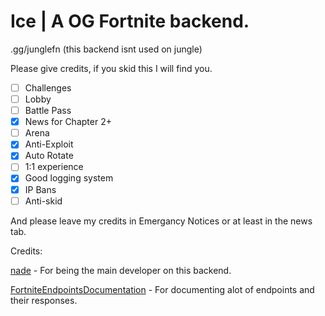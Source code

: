 # Ice | A OG Fortnite backend.

.gg/junglefn (this backend isnt used on jungle)

Please give credits, if you skid this I will find you.

- [ ] Challenges
- [ ] Lobby
- [ ] Battle Pass
- [X] News for Chapter 2+
- [ ] Arena
- [X] Anti-Exploit
- [X] Auto Rotate
- [ ] 1:1 experience
- [X] Good logging system
- [X] IP Bans
- [ ] Anti-skid

And please leave my credits in Emergancy Notices or at least in the news tab.

Credits:

[nade](https://github.com/gn1e) - For being the main developer on this backend.

[FortniteEndpointsDocumentation](https://github.com/LeleDerGrasshalmi/FortniteEndpointsDocumentation) - For documenting alot of endpoints and their responses.
